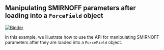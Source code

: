 ## Manipulating SMIRNOFF parameters after loading into a `ForceField` object

[![Binder](https://mybinder.org/badge_logo.svg)](https://mybinder.org/v2/gh/openforcefield/openff-toolkit/d129d0c1f3399aa3e2611443210fce526bc62dd6)

In this example, we illustrate how to use the API for manipulating SMIRNOFF parameters after they are loaded into a `ForceField` object.
